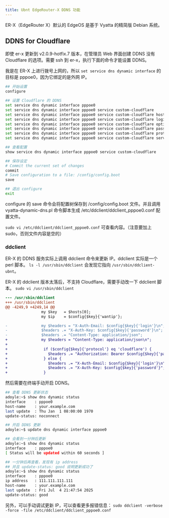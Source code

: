 ```yaml
---
title: Ubnt EdgeRouter-X DDNS 功能
---
```



ER-X（EdgeRouter X）默认的 EdgeOS 是基于 Vyatta 的精简版 Debian 系统。

## DDNS for Cloudflare

即使 er-x 更新到 v2.0.9-hotfix.7 版本，在管理员 Web 界面创建 DDNS 没有 Cloudflare 的选项。需要 ssh 到 er-x，执行下面的命令才能设置 DDNS。

我是在 ER-X 上进行拨号上网的，所以 `set service dns dynamic interface` 的目标是 pppoe0，因为它绑定的是外网 IP。


```sh
## 开始设置
configure

## 设置 Cloudflare 的 DDNS
set service dns dynamic interface pppoe0
set service dns dynamic interface pppoe0 service custom-cloudflare
set service dns dynamic interface pppoe0 service custom-cloudflare host-name your.example.com
set service dns dynamic interface pppoe0 service custom-cloudflare login your-cloudflare-login-email
set service dns dynamic interface pppoe0 service custom-cloudflare options zone=example.com
set service dns dynamic interface pppoe0 service custom-cloudflare password your-cloudflare-api-key
set service dns dynamic interface pppoe0 service custom-cloudflare protocol cloudflare
set service dns dynamic interface pppoe0 service custom-cloudflare server api.cloudflare.com/client/v4/

## 查看配置
show service dns dynamic interface pppoe0 service custom-cloudflare

## 保存设定
# Commit the current set of changes
commit
# Save configuration to a file: /config/config.boot
save

## 退出 configure
exit
```

configure 的 save 命令会将配置树保存到 /config/config.boot 文件。并且调用 vyatta-dynamic-dns.pl 命令脚本生成 /etc/ddclient/ddclient_pppoe0.conf 配置文件。

`sudo vi /etc/ddclient/ddclient_pppoe0.conf` 可查看内容。（注意要加上 sudo，否则文件内容是空的）

### ddclient

ER-X 的 DDNS 服务实际上调用 ddclient 命令来更新 IP。ddclient 实际是一个 perl 脚本。
`ls -l /usr/sbin/ddclient` 会发现它指向 `/usr/sbin/ddclient-ubnt`。

ER-X 的 ddclient 版本太落后，不支持 Cloudflare，需要手动改一下 ddclient 脚本。
`sudo vi /usr/sbin/ddclient`

```diff
--- /usr/sbin/ddclient
+++ /usr/sbin/ddclient
@@ -4249,9 +4249,14 @@
                my $key   = $hosts[0];
                my $ip    = $config{$key}{'wantip'};

-               my $headers = "X-Auth-Email: $config{$key}{'login'}\n";
-               $headers .= "X-Auth-Key: $config{$key}{'password'}\n";
-               $headers .= "Content-Type: application/json";
+               my $headers = "Content-Type: application/json\n";
+
+                if ($config{$key}{'protocol'} eq 'cloudflare') {
+                  $headers .= "Authorization: Bearer $config{$key}{'password'}";
+                } else {
+                  $headers .= "X-Auth-Email: $config{$key}{'login'}\n";
+                  $headers .= "X-Auth-Key: $config{$key}{'password'}";
+                }
```

然后需要在终端手动开启 DDNS。

```sh
## 查看 DDNS 更新状态
adoyle:~$ show dns dynamic status
interface    : pppoe0
host-name    : your.example.com
last update  : Thu Jan  1 08:00:00 1970
update-status: noconnect

## 开启 DDNS 更新
adoyle:~$ update dns dynamic interface pppoe0

## 会看到一分钟后更新
adoyle:~$ show dns dynamic status
interface    : pppoe0
[ Status will be updated within 60 seconds ]

## 一分钟后再查看，发现有 ip address
## 并且 update-status: good 说明更新成功了
adoyle:~$ show dns dynamic status
interface    : pppoe0
ip address   : 111.111.111.111
host-name    : your.example.com
last update  : Fri Jul  4 21:47:54 2025
update-status: good
```

另外，可以手动调试更新 IP，可以查看更多报错信息： `sudo ddclient -verbose -force -file /etc/ddclient/ddclient_pppoe0.conf`
